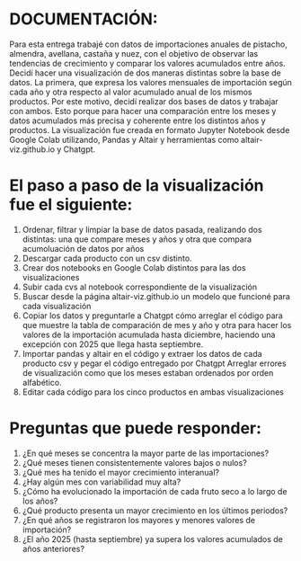 # DOCUMENTACIÓN: # 

Para esta entrega trabajé con datos de importaciones anuales de pistacho, almendra, avellana, castaña y nuez, con el objetivo de observar las tendencias de crecimiento y comparar los valores acumulados entre años.
Decidí hacer una visualización de dos maneras distintas sobre la base de datos. La primera, que expresa  los valores mensuales de importación según cada año y otra respecto al valor acumulado anual de los mismos productos.
Por este motivo, decidí realizar dos bases de datos y trabajar con ambos.  Esto porque para hacer una comparación entre los meses y datos acumulados más precisa y coherente entre los distintos años y productos.
La visualización fue creada en formato Jupyter Notebook desde Google Colab utilizando, Pandas y Altair y herramientas como altair-viz.github.io y Chatgpt. 

# El paso a paso de la visualización fue el siguiente:  

1. Ordenar, filtrar y limpiar la base de datos pasada, realizando dos distintas: una que compare meses y años y otra que compara acumoluación de datos por años
2. Descargar cada producto con un csv distinto.
3. Crear dos notebooks en Google Colab distintos para las dos visualizaciones
4. Subir cada cvs al notebook correspondiente de la visualización 
5. Buscar desde la página  altair-viz.github.io un modelo que funcioné para cada visualización
6. Copiar los datos y preguntarle a Chatgpt cómo arreglar el código para que muestre la tabla de comparación de mes y año y otra para hacer los valores de la importación acumulada hasta diciembre, haciendo una excepción con 2025 que llega hasta septiembre. 
7. Importar pandas y altair en el código y extraer los datos de cada producto csv y pegar el código entregado por Chatgpt
Arreglar errores de visualización como que los meses estaban ordenados por orden alfabético. 
8. Editar cada código para los cinco productos en ambas visualizaciones

# Preguntas que puede responder: 
1. ¿En qué meses se concentra la mayor parte de las importaciones?
2. ¿Qué meses tienen consistentemente valores bajos o nulos?
3. ¿Qué mes ha tenido el mayor crecimiento interanual?
4. ¿Hay algún mes con variabilidad muy alta?
5. ¿Cómo ha evolucionado la importación de cada fruto seco a lo largo de los años?
6. ¿Qué producto presenta un mayor crecimiento en los últimos periodos?
7. ¿En qué años se registraron los mayores y menores valores de importación?
8. ¿El año 2025 (hasta septiembre) ya supera los valores acumulados de años anteriores?

